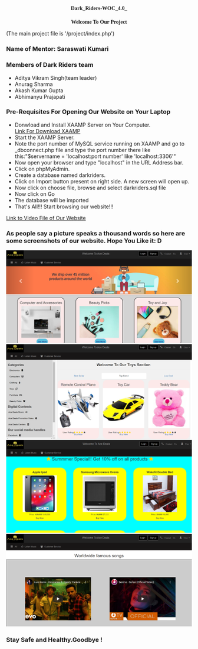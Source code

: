 <!--# Dark_Riders-woc_4.0-
This is an E-commerce Website(prototype).
To run this website on your system,there are few things that you have to do
1.Download and install XAMPP Server on your system.
2.Then create a database named as 'darkriders' using myphp admin.
3.After that import the file 'darkriders.sql' on your 'darkrider' data base.
4.Now according to your XAMPP setting you can modify the file '_dbconnect.php'in '\project\partials' file if with  default setting it is not working.-->
<!DOCTYPE html>
<html>
  <head>
    
  </head>
  <body>
    <h1 style = "text-align:center;font-size:1.5vw;font-weight:bold;font-family:arail;">Dark_Riders-WOC_4.0_</h1>
    <h2 style = "text-align:center;font-size:1.5vw;font-weight:bold;font-family:arail;">Welcome To Our Project</h2>
    <p>(The main project file is  '/project/index.php')</p>
    <h3>Name of Mentor: Saraswati Kumari</h3>
    <h3>Members of Dark Riders team</h3>
    <ul>
      <li>Aditya Vikram Singh(team leader)</li>
      <li>Anurag Sharma</li>
      <li>Akash Kumar Gupta</li>
      <li>Abhimanyu Prajapati</li>
    </ul>
    <h3>Pre-Requisites For Opening Our Website on Your Laptop</h3>
    <ul>
      <li>Donwload and Install XAAMP Server on Your Computer.</li>
      <a href = "https://www.apachefriends.org/download.html">Link For Download XAAMP</a>
      <li>Start the XAAMP Server.</li>
     <li>Note the port number of MySQL service running on XAAMP and go to _dbconnect.php file and type the port number there like this:"$servername = 'localhost:port number' like 'localhost:3306'"</li>
      <li>Now open your browser and type "localhost" in the URL Address bar.</li>
      <li>Click on phpMyAdmin.</li>
      <li>Create a database named darkriders.</li>
      <li>Click on Import button present on right side. A new screen will open up.</li>
      <li>Now click on choose file, browse and select darkriders.sql file</li>
      <li>Now click on Go</li>
      <li>The database will be imported</li>
      <li>That's All!!! Start browsing our website!!!</li>
    </ul>
    <a href = "https://drive.google.com/file/d/1jGXf4qWFSVQNsjcxYAur4ZdqVoJpgFy_/view">Link to Video File of Our Website</a>
    <h3>As people say a picture speaks a thousand words so here are some screenshots of our website. Hope You Like it: D</h3>
    <img src = "screenshot/r2.png">
    <img src = "screenshot/r4.png">
    <img src = "screenshot/r5.png">
    <img src = "screenshot/r3.png">
    <h3>Stay Safe and Healthy.Goodbye !</h3>
  </body>

